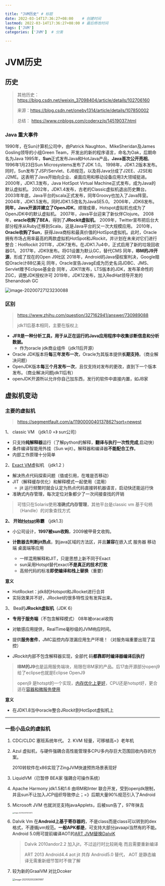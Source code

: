 ```yaml
--- 

title: "JVM历史" # 标题
date: 2022-03-14T17:36:27+08:00    # 创建时间
lastmod: 2022-03-14T17:36:27+08:00 # 最后修改时间
tags: ['JVM']
categories: ['JVM']  # 分类

---
```



# JVM历史

## 历史

> 其他历史：<https://blog.csdn.net/weixin_37098404/article/details/102706160>
>
> 来源：<https://blog.csdn.net/oneby1314/article/details/107850002>
>
> 总结： <https://www.cnblogs.com/coderxz/p/14519037.html>

### Java 重大事件

1990年，在Sun计算机公司中，由Patrick Naughton、MikeSheridan及James Gosling领导的小组Green Team，开发出的新的程序语言，命名为Oak，后期命名为Java
1995年，**Sun**正式发布Java和HotJava产品，**Java首次公开亮相**。
1996年1月23日Sun Microsystems发布了JDK 1.0。
1998年，JDK1.2版本发布。同时，Sun发布了JSP/Servlet、EJB规范，以及将Java分成了J2EE、J2SE和J2ME。这表明了Java开始向企业、桌面应用和移动设备应用3大领域挺进。
2000年，JDK1.3发布，Java HotSpot Virtual Machine正式发布，成为Java的默认虚拟机。
2002年，JDK1.4发布，古老的Classic虚拟机退出历史舞台。
2003年年底，Java平台的scala正式发布，同年Groovy也加入了Java阵营。
2004年，JDK1.5发布。同时JDK1.5改名为JavaSE5.0。
2006年，JDK6发布。**同年，Java开源并建立了OpenJDK**。顺理成章，Hotspot虚拟机也成为了OpenJDK中的默认虚拟机。
2007年，Java平台迎来了新伙伴Clojure。
2008年，**oracle收购了BEA**，得到了**JRockit虚拟机**。
2009年，Twitter宣布把后台大部分程序从Ruby迁移到Scala，这是Java平台的又一次大规模应用。
2010年，**Oracle收购了Sun**，获得Java商标和最真价值的HotSpot虚拟机。此时，Oracle拥有市场占用率最高的两款虚拟机HotSpot和JRockit，并计划在未来对它们进行整合：HotRockit
2011年，JDK7发布。在JDK1.7u4中，正式启用了新的垃圾回收器G1。
2017年，JDK9发布。将G1设置为默认GC，替代CMS
同年，**IBM的J9开源**，形成了现在的Open J9社区
2018年，Android的Java侵权案判决，Google赔偿Oracle计88亿美元
同年，Oracle宣告JavagE成为历史名词JDBC、JMS、Servlet赠予Eclipse基金会
同年，JDK11发布，LTS版本的JDK，发布革命性的ZGC，调整JDK授权许可
2019年，JDK12发布，加入RedHat领导开发的Shenandoah GC

 ![image-20200727123230088](https://pig-blog-1252563418.cos.ap-chengdu.myqcloud.com/img/blog/61f6ba77dbb5ad5c383c090214bcbcfe.png)

### 区别

> <https://www.zhihu.com/question/327162941/answer/730989088>
>
> jdk11后基本相同，主要在版权上

- **JFR是一种分析工具，用于从正在运行的Java应用程序中收集诊断信息和分析数据。**
  - 作为oracle jdk商业组件（jdk11后开源）
- Oracle JDK版本将**每三年发布一次**，Oracle为其版本提供**长期支持**。（商业解决问题）
- OpenJDK版本**每三个月发布一次**，且仅支持对发布的更改，直到下一个版本发布。（商业解决问题jdk11后有）
- openJDK开源所以允许你自己加东西，发行的软件中直接内置，如JB家

## 虚拟机变动

### 主要的虚拟机

> <https://segmentfault.com/a/1190000040137862?sort=newest>

1、 classic VM （jdk1.0  =》 sun公司）

- 只支持**纯解释器**运行（了解python的解释，**翻译与执行一次性完成**,启动快）
- 条件编译智能用外挂（Sun wjit）。解释器和编译器**不能配合工作**。
- 内部工作原理十分简单

2、[Exact VM](https://blog.csdn.net/qq_41813208/article/details/108570189)虚拟机 （jdk1.2 ）

- 解决热点代码探索问题（值或引用，在堆是否移动）
- JIT（解释缓存优化）和解释模式一起使用（混用）  
  - jit 运行频繁时就会认定为热点代码直接转机器语言，启动快还能运行快
- 准确式内存管理，每次定位对象都少了一次间接查找的开销

> 可惜只在Solaris使用**准确式内存管理**，其他平台是classic vm 基于句柄（Handle）的对象查找方式

**2、 开始[Hotspt](https://blog.51cto.com/u_15119353/3304004)称霸** （jdk1.3）

- 小公司设计，**1997被sun收购**，2009被甲骨文收购。

- **计数器去判断jit热点**，到java区域的方法区，并且**兼容**在嵌入式  服务器  移动端  桌面端等应用
  - 一样混用解释和JIT，只是思想上新不同于Exact
  - sun采用Hotspt替代exact**不是真正的技术打败**
  - 高频代码的标准**即使编译和栈上替换**（重要）

**意义**

- HotRocket：jdk8的Hotspot和JRocket进行合并
- 实际效果并不好，JRocket的很多特性没有发挥出来。

3、 Bea的**JRockit虚拟机**（JDK 6）

- **专用于服务端**（不包含解释模式） 08年被oracal收购

- 对敏感应用提供，RealTime毫秒级的JVM响应时间。

- 提供**服务套件**，JMC监控内存泄漏应用生产环境！（对服务端重要出现了监控）
- JRockit内部不包含解释器实现，全部代 码**都靠即时编译器编译后执行**

> **IBM的J9**也是运用服务端块，局限在IBM家的产品。后17由开源部分openj9给了eclipse也就是Eclipse OpenJ9
>
> openj9 是hotspt的一个实现，[内存优化上更好](https://medium.com/criciumadev/new-open-source-jvm-optimized-for-cloud-and-microservices-c75a41aa987d)，CPU还是hotspt好，更合适在[容器和微服务使用](https://www.zhihu.com/question/65452135)

**意义**

- 在JDK1.8当中oracle整合JRockit到HotSpot虚拟机上

---------------------

### 一些小品众的虚拟机

1. CDC/CLDC  塞班系统年代。 2. KVM 轻量，可移植高=》老年机

2. Azul 虚拟机，与硬件强耦合高性能管理多CPU多内存巨大范围回收内存的方案。

   2010转软件在x86实现了ZingJVM快速预热场景表现好

3. LiquidVM（已暂停 BEA家 强耦合可操作系统）

4. Apache Harmony jdk1.5和1.6 由IBM和Inter 联合开发，受到openjdk限制，并且sun不让加入JCP组织导致停止；=》后期大量90%规范引入了Android

5. Microsoft JVM  也就浏览支持javaApplets，后被sun告了，97年抹去

   <img src="https://pig-blog-1252563418.cos.ap-chengdu.myqcloud.com/img/blog/image-20210520015513973.png" alt="image-20210520015513973" style="zoom:33%;" />  

6. Dalvik Vm  在**Android上基于寄存器的**，不是class而是class可以转到的dex格式，不遵循jvm规范。**一般APK都是**，可支持大部分javaapi当然有的不能。Android 5.0用可提前编译AOT的[ART JVM替换DalviK](https://juejin.cn/post/6844903748058218509)

   > Dalvik 2010andor2.2 加入jit，不过运行时比较耗电 而且需要重新编译
   >
   > ART 2013 Android4.4 aot jit 共存 Android5.0 替代， AOT 是静态编译无需重新细节暂时不做了解

7. 较为新的GraalVM 对比Dcoker

   <img src="https://pig-blog-1252563418.cos.ap-chengdu.myqcloud.com/img/blog/image-20210520020801897.png" alt="image-20210520020801897" style="zoom:50%;" />
